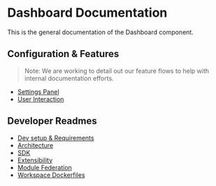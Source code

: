[Dev setup & Requirements]: dev-setup.md
[Settings Panel]: admin-dashboard.md
[User Interaction]: user-interaction.md
[Architecture]: https://github.com/opendatahub-io/architecture-decision-records/blob/main/documentation/components/dashboard/README.md
[SDK]: SDK.md
[Extensibility]: extensibility.md
[Module Federation]: module-federation.md
[Workspace Dockerfiles]: workspace-dockerfiles.md

# Dashboard Documentation

This is the general documentation of the Dashboard component.

## Configuration & Features

> Note: We are working to detail out our feature flows to help with internal documentation efforts.

* [Settings Panel]
* [User Interaction]

## Developer Readmes

* [Dev setup & Requirements]
* [Architecture]
* [SDK]
* [Extensibility]
* [Module Federation]
* [Workspace Dockerfiles]
